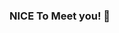 ### NICE To Meet you! 👋

<!--
**amo33/amo33** is a ✨ _special_ ✨ repository because its `README.md` (this file) appears on your GitHub profile.

Here are some ideas to get you started:

<p>
   🔭 I’m currently working on object detection and recommendation system.
   🌱 I’m currently learning cnn and nn networks.
   👯 I’m looking to collaborate on ...
   🤔 I’m looking for help with building my own strength in backend.
   💬 Ask me about MLops!
   📫 How to reach me: ...
   😄 Pronouns: ...
   ⚡ Fun fact: I'm an intern of A.I startup and I found it every interesting. Everyday I learn such things that encourages me to study more! 
</p>
![Pytorch](https://img.shields.io/badge/Pytorch-222222?style=for-the-badge&logo=Pytorch&logoColor=ffffff)
